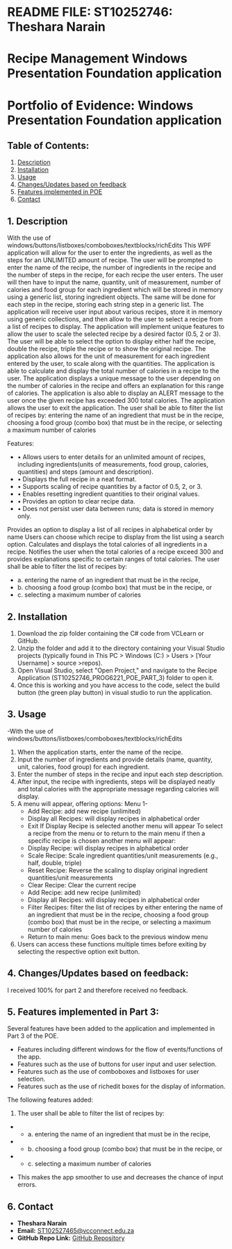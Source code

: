 # README FILE: ST10252746: Theshara Narain
# Recipe Management Windows Presentation Foundation application
# Portfolio of Evidence: Windows Presentation Foundation application

## Table of Contents:
1. [Description](#1-description)
2. [Installation](#2-installation)
3. [Usage](#3-usage)
4. [Changes/Updates based on feedback](#4-changesupdates-based-on-feedback)
5. [Features implemented in POE](#5-features-implemented-in-poe)
6. [Contact](#6-contact)


## 1. Description
With the use of windows/buttons/listboxes/comboboxes/textblocks/richEdits
This WPF application will allow for the user to enter the ingredients, as well as the steps for an UNLIMITED amount of recipe. 
The user will be prompted to enter the name of the recipe, the number of ingredients in the recipe and the number of steps in the recipe, 
for each recipe the user enters. The user will then have to input the name, quantity, unit of measurement, number of calories and food group for each ingredient which will be stored in memory using a generic list, storing ingredient objects. 
The same will be done for each step in the recipe, storing each string step in a generic list. The application will receive user input about various recipes, store it in memory using generic collections, and then allow to the user to select a recipe from a list of recipes to display.
The application will implement unique features to allow the user to scale the selected recipe by a desired factor (0.5, 2 or 3). The user will be able to select the option to display either half the recipe, double the recipe, triple the recipe or to show the original recipe. 
The application also allows for the unit of measurement for each ingredient entered by the user, to scale along with the quantities. 
The application is able to calculate and display the total number of calories in a recipe to the user. 
The application displays a unique message to the user depending on the number of calories in the recipe and offers an explanation for this range 
of calories. The application is also able to display an ALERT message to the user once the given recipe has exceeded 300 total calories. 
The application allows the user to exit the application. The user shall be able to filter the list of recipes by: entering the name of an ingredient that must be in the recipe, choosing a food group (combo box) that must be in the recipe, or selecting a maximum number of calories


Features:
- •	Allows users to enter details for an unlimited amount of recipes, including ingredients(units of measurements, food group, calories, quantities) and steps (amount and description).
- •	Displays the full recipe in a neat format.
- •	Supports scaling of recipe quantities by a factor of 0.5, 2, or 3.
- •	Enables resetting ingredient quantities to their original values.
- •	Provides an option to clear recipe data.
- •	Does not persist user data between runs; data is stored in memory only.

Provides an option to display a list of all recipes in alphabetical order by name
Users can choose which recipe to display from the list using a search option.
Calculates and displays the total calories of all ingredients in a recipe.
Notifies the user when the total calories of a recipe exceed 300 and provides explanations specific to certain ranges of total calories.
The user shall be able to filter the list of recipes by:
- a. entering the name of an ingredient that must be in the recipe,
- b. choosing a food group (combo box) that must be in the recipe, or
- c. selecting a maximum number of calories


## 2. Installation
1. Download the zip folder containing the C# code from VCLearn or GitHub.
2. Unzip the folder and add it to the directory containing your Visual Studio projects (typically found in This PC > Windows (C:) > Users > [Your Username] > source >repos).
3. Open Visual Studio, select "Open Project," and navigate to the Recipe Application (ST10252746_PROG6221_POE_PART_3) folder to open it.
4. Once this is working and you have access to the code, select the build button (the green play button) in visual studio to run the application.


## 3. Usage
-With the use of windows/buttons/listboxes/comboboxes/textblocks/richEdits
1. When the application starts, enter the name of the recipe.
2. Input the number of ingredients and provide details (name, quantity, unit, calories, food group) for each ingredient.
3. Enter the number of steps in the recipe and input each step description.
4. After input, the recipe with ingredients, steps will be displayed neatly and total calories with the appropriate message regarding calories will display.
5. A menu will appear, offering options:
Menu 1-
   - Add Recipe: add new recipe (unlimited)
   - Display all Recipes: will display recipes in alphabetical order
   - Exit
If Display Recipe is selected another menu will appear
To select a recipe from the menu or to return to the main menu if then a specific recipe is chosen another menu will appear:
   - Display Recipe: will display recipes in alphabetical order
   - Scale Recipe: Scale ingredient quantities/unit measurements (e.g., half, double, triple)
   - Reset Recipe: Reverse the scaling to display original ingredient quantities/unit measurements
   - Clear Recipe: Clear the current recipe
   - Add Recipe: add new recipe (unlimited)
   - Display all Recipes: will display recipes in alphabetical order
   - Filter Recipes: filter the list of recipes by either entering the name of an ingredient that must be in the recipe, choosing a food group (combo box) that must be in the recipe, or selecting a maximum number of                         calories
   - Return to main menu: Goes back to the previous window menu
6. Users can access these functions multiple times before exiting by selecting the respective option exit button.


## 4. Changes/Updates based on feedback:
I received 100% for part 2 and therefore received no feedback.

## 5. Features implemented in Part 3:
Several features have been added to the application and implemented in Part 3 of the POE. 
- Features including different windows for the flow of events/functions of the app.
- Features such as the use of buttons for user input and user selection.
- Features such as the use of comboboxes and listboxes for user selection.
- Features such as the use of richedit boxes for the display of information.

The following features added:
1. The user shall be able to filter the list of recipes by:
- - a. entering the name of an ingredient that must be in the recipe,
- - b. choosing a food group (combo box) that must be in the recipe, or
- - c. selecting a maximum number of calories

- This makes the app smoother to use and decreases the chance of input errors.

## 6. Contact
- **Theshara Narain**
- **Email:** ST102527465@vcconnect.edu.za
- **GitHub Repo Link:** [GitHub Repository](https://github.com/ST10252746/prog6221-part-3-ST10252746.git)
